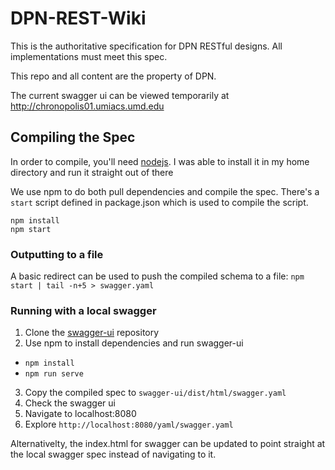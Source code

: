 # DPN-REST-Wiki

This is the authoritative specification for DPN RESTful designs.  All implementations must meet this spec.

This repo and all content are the property of DPN.

The current swagger ui can be viewed temporarily at http://chronopolis01.umiacs.umd.edu

## Compiling the Spec

In order to compile, you'll need [nodejs](https://nodejs.org/en/). I was able to install 
it in my home directory and run it straight out of there

We use npm to do both pull dependencies and compile the spec. There's a `start` script defined
in package.json which is used to compile the script.
```
npm install
npm start
```

### Outputting to a file

A basic redirect can be used to push the compiled schema to a file:
`npm start | tail -n+5 > swagger.yaml`

### Running with a local swagger

1. Clone the [swagger-ui](https://github.com/swagger-api/swagger-ui) repository
2. Use npm to install dependencies and run swagger-ui
  * `npm install`
  * `npm run serve`
3. Copy the compiled spec to `swagger-ui/dist/html/swagger.yaml`
4. Check the swagger ui
  1. Navigate to localhost:8080
  2. Explore `http://localhost:8080/yaml/swagger.yaml`

Alternativelty, the index.html for swagger can be updated to point straight at the local swagger
spec instead of navigating to it.
